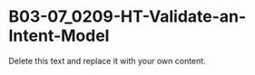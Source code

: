 

# B03-07_0209-HT-Validate-an-Intent-Model

Delete this text and replace it with your own content.
